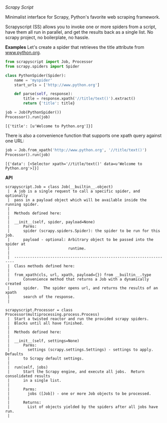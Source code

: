 *Scrapy Script*

Minimalist interface for Scrapy, Python's favorite web scraping framework.

Scrapyscript (SS) allows you to invoke one or more spiders from a script, have them all run in parallel, and get the results back as a single list.  No scrapy project, no boilerplate, no hassle.

**Examples**
Let's create a spider that retrieves the title attribute from www.python.org.

``` python
from scrapyscript import Job, Processor
from scrapy.spiders import Spider

class PythonSpider(Spider):
    name = 'myspider'
    start_urls = ['http://www.python.org']

    def parse(self, response):
        title = response.xpath('//title/text()').extract()
        return {'title': title}

job = Job(PythonSpider())
Processor().run(job)
```

``` text
[{'title': [u'Welcome to Python.org']}]
```

There is also a convenience function that supports one xpath query against one URL:

``` python
job = Job.from_xpath('http://www.python.org', '//title/text()')
Processor().run(job)
```

``` text
[{'data': [<Selector xpath='//title/text()' data=u'Welcome to Python.org'>]}]
```

**API**
``` text
scrapyscript.Job = class Job(__builtin__.object)
 |  A job is a single request to call a specific spider, and optionally
 |  pass in a payload object which will be available inside the running spider.
 |  
 |  Methods defined here:
 |  
 |  __init__(self, spider, payload=None)
 |      Parms:
 |      spider (scrapy.spiders.Spider): the spider to be run for this job.
 |      payload - optional: Arbitrary object to be passed into the spider at
 |                          runtime.
 |  
 |  ----------------------------------------------------------------------
 |  Class methods defined here:
 |  
 |  from_xpath(cls, url, xpath, payload={}) from __builtin__.type
 |      Convenience method that returns a Job with a dynamically created
 |      spider.  The spider opens url, and returns the results of an xpath
 |      search of the response.
 |  

scrapyscript.Processor = class Processor(multiprocessing.process.Process)
 |  Start a twisted reactor and run the provided scrapy spiders.
 |  Blocks until all have finished.
 |  
 |  Methods defined here:
 |  
 |  __init__(self, settings=None)
 |      Parms:
 |        settings (scrapy.settings.Settings) - settings to apply.  Defaults
 |      to Scrapy default settings.
 |  
 |  run(self, jobs)
 |      Start the Scrapy engine, and execute all jobs.  Return consolidated results
 |      in a single list.
 |      
 |      Parms:
 |        jobs ([Job]) - one or more Job objects to be processed.
 |      
 |      Returns:
 |        List of objects yielded by the spiders after all jobs have run.
 |  
```
